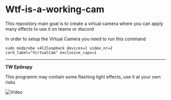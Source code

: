 # Wtf-is-a-working-cam

This repository main goal is to create a virtual camera where you can apply many effects to use it on teams or discord

In order to setup the Virtual Camera you need to run this command

`sudo modprobe v4l2loopback devices=1 video_nr=2 card_label="VirtualCam" exclusive_caps=1`

---

**TW Epilespy**

This programm may contain some flashing light effects, use it at your own risks

![Video](Example.gif)